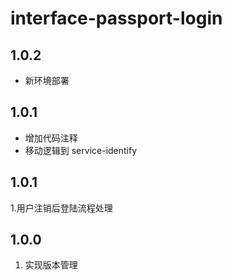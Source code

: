# interface-passport-login

## 1.0.2
- 新环境部署


## 1.0.1
- 增加代码注释
- 移动逻辑到 service-identify

## 1.0.1
1.用户注销后登陆流程处理

## 1.0.0
1. 实现版本管理


